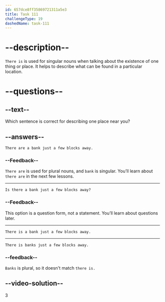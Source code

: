 ```yaml
---
id: 657dce8ff35869721311a5e3
title: Task 111
challengeType: 19
dashedName: task-111
---
```


# --description--

`There is` is used for singular nouns when talking about the existence of one thing or place. It helps to describe what can be found in a particular location.

# --questions--

## --text--

Which sentence is correct for describing one place near you?

## --answers--

`There are a bank just a few blocks away.`

### --Feedback--

`There are` is used for plural nouns, and `bank` is singular. You’ll learn about `there are` in the next few lessons.

---

`Is there a bank just a few blocks away?`

### --Feedback--

This option is a question form, not a statement. You’ll learn about questions later.

---

`There is a bank just a few blocks away.`

---

`There is banks just a few blocks away.`

### --feedback--

`Banks` is plural, so it doesn't match `there is.`

## --video-solution--

3
